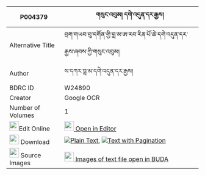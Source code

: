 |P004379|གསུང་འབུམ། དགེ་འདུན་དར་རྒྱས། 
| --- | --- 
|Alternative Title |བྲག་གཡབ་བུ་དགོན་གྱི་བླ་མ་ཨ་རབ་རིན་པོ་ཆེ་དགེ་འདུན་དར་རྒྱས་ཞབས་ཀྱི་གསུང་འབུམ།
|Author| ས་དཀར་བླ་མ་དགེ་འདུན་དར་རྒྱས།
|BDRC ID | W24890
|Creator | Google OCR
|Number of Volumes| 1
|<img width="25" src="https://img.icons8.com/color/25/000000/edit-property.png">Edit Online| [<img width="25" src="https://avatars.githubusercontent.com/u/45091458?s=200&v=4"> Open in Editor](http://editor.openpecha.org/P004379)
|<img width="25" src="https://img.icons8.com/fluent/48/000000/download-2.png"/>  Download | [![](https://img.icons8.com/color/20/000000/txt.png)Plain Text](https://github.com/Openpecha/P004379/releases/download/v1/sungbum_gendun_dargye_plain_P004379.zip), [![](https://img.icons8.com/color/20/000000/txt.png)Text with Pagination](https://github.com/Openpecha/P004379/releases/download/v1/sungbum_gendun_dargye_pages_P004379.zip)
|<img width="25" src="https://img.icons8.com/plasticine/100/000000/pictures-folder.png"/>  Source Images | [<img width="25" src="https://library.bdrc.io/icons/BUDA-small.svg"> Images of text file open in BUDA](https://library.bdrc.io/show/bdr:W24890)